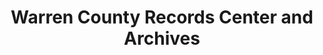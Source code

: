 ---
layout: repo
title: "Warren County Records Center and Archives"
id: 583
permalink: repos/583/
---